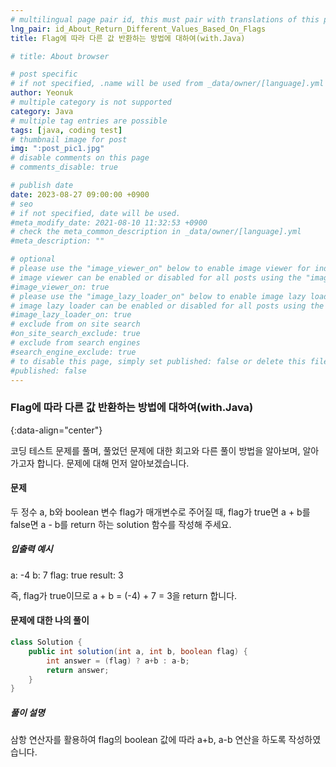 ```yaml
---
# multilingual page pair id, this must pair with translations of this page. (This name must be unique)
lng_pair: id_About_Return_Different_Values_Based_On_Flags
title: Flag에 따라 다른 값 반환하는 방법에 대하여(with.Java)

# title: About browser

# post specific
# if not specified, .name will be used from _data/owner/[language].yml
author: Yeonuk
# multiple category is not supported
category: Java
# multiple tag entries are possible
tags: [java, coding test]
# thumbnail image for post
img: ":post_pic1.jpg"
# disable comments on this page
# comments_disable: true

# publish date
date: 2023-08-27 09:00:00 +0900
# seo
# if not specified, date will be used.
#meta_modify_date: 2021-08-10 11:32:53 +0900
# check the meta_common_description in _data/owner/[language].yml
#meta_description: ""

# optional
# please use the "image_viewer_on" below to enable image viewer for individual pages or posts (_posts/ or [language]/_posts folders).
# image viewer can be enabled or disabled for all posts using the "image_viewer_posts: true" setting in _data/conf/main.yml.
#image_viewer_on: true
# please use the "image_lazy_loader_on" below to enable image lazy loader for individual pages or posts (_posts/ or [language]/_posts folders).
# image lazy loader can be enabled or disabled for all posts using the "image_lazy_loader_posts: true" setting in _data/conf/main.yml.
#image_lazy_loader_on: true
# exclude from on site search
#on_site_search_exclude: true
# exclude from search engines
#search_engine_exclude: true
# to disable this page, simply set published: false or delete this file
#published: false
---
```


<!-- outline-start -->

### Flag에 따라 다른 값 반환하는 방법에 대하여(with.Java)

{:data-align="center"}

<!-- outline-end -->

코딩 테스트 문제를 풀며, 풀었던 문제에 대한 회고와 다른 풀이 방법을 알아보며, 알아가고자 합니다.
문제에 대해 먼저 알아보겠습니다.

#### 문제

두 정수 a, b와 boolean 변수 flag가 매개변수로 주어질 때, flag가 true면 a + b를 false면 a - b를 return 하는 solution 함수를 작성해 주세요.

##### 입출력 예시

a: -4
b: 7
flag: true
result: 3

즉, flag가 true이므로 a + b = (-4) + 7 = 3을 return 합니다.

#### 문제에 대한 나의 풀이

```java
class Solution {
    public int solution(int a, int b, boolean flag) {
        int answer = (flag) ? a+b : a-b;
        return answer;
    }
}
```

##### 풀이 설명

삼항 연산자를 활용하여 flag의 boolean 값에 따라 a+b, a-b 연산을 하도록 작성하였습니다.
